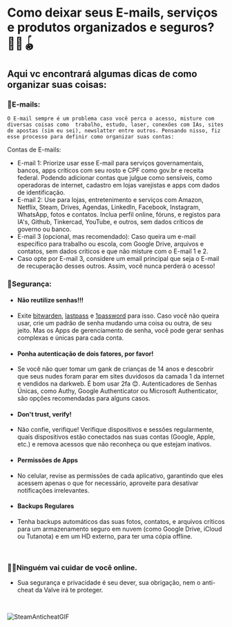 # Como deixar seus E-mails, serviços e produtos organizados e seguros? 📩🛅🪀
## Aqui vc encontrará algumas dicas de como organizar suas coisas: 

### 📩E-mails: 
`O E-mail sempre é um problema caso você perca o acesso, misture com diversas coisas como 
trabalho, estudo, laser, conexões com IAs, sites de apostas (sim eu sei), newslatter entre outros.
Pensando nisso, fiz esse processo para definir como organizar suas contas:`

Contas de E-mails:
* E-mail 1: Priorize usar esse E-mail para serviços governamentais, bancos, apps críticos com seu rosto e CPF como gov.br e receita federal. Podendo adicionar contas que julgue como sensíveis, como operadoras de internet, cadastro em lojas varejistas e apps com dados de identificação. 
* E-mail 2: Use para lojas, entretenimento e serviços com Amazon, Netflix, Steam, Drives, Agendas, LinkedIn, Facebook, Instagram, WhatsApp, fotos e contatos. Inclua perfil online, fóruns, e registos para IA's, Github, Tinkercad, YouTube, e outros, sem dados críticos de governo ou banco.
* E-mail 3 (opcional, mas recomendado): Caso queira um e-mail específico para trabalho ou escola, com Google Drive, arquivos e contatos, sem dados críticos e que não misture com o E-mail 1 e 2.
* Caso opte por E-mail 3, considere um email principal que seja o E-mail de recuperação desses outros. Assim, você nunca perderá o acesso! 

### 🔏Segurança:  

* #### Não reutilize senhas!!!
* Exite [bitwarden](https://bitwarden.com/), [lastpass](https://www.lastpass.com/) e [1password](https://1password.com/) para isso. Caso você não queira usar, crie um padrão de senha mudando uma coisa ou outra, de seu jeito. Mas os Apps de gerenciamento de senha, você pode gerar senhas complexas e únicas para cada conta.
* #### Ponha autenticação de dois fatores, por favor!
* Se você não quer tomar um gank de crianças de 14 anos e descobrir que seus nudes foram parar em sites duvidosos da camada 1 da internet e vendidos na darkweb. É bom usar 2fa 😊. Autenticadores de Senhas Únicas, como Authy, Google Authenticator ou Microsoft Authenticator, são opções recomendadas para alguns casos. 
* #### Don't trust, verify!
* Não confie, verifique! Verifique dispositivos e sessões regularmente, quais dispositivos estão conectados nas suas contas (Google, Apple, etc.) e remova acessos que não reconheça ou que estejam inativos.
* #### Permissões de Apps
*  No celular, revise as permissões de cada aplicativo, garantindo que eles acessem apenas o que for necessário, aproveite para desativar notificações irrelevantes.
* #### Backups Regulares
* Tenha backups automáticos das suas fotos, contatos, e arquivos críticos para um armazenamento seguro em nuvem (como Google Drive, iCloud ou Tutanota) e em um HD externo, para ter uma cópia offline.
<br>

### 👨‍💻Ninguém vai cuidar de você online. 
* Sua segurança e privacidade é seu dever, sua obrigação, nem o anti-cheat da Valve irá te proteger.
<br>

![SteamAnticheatGIF](https://github.com/user-attachments/assets/452b6509-4ee6-46b0-adf2-9f38b7f69045)

